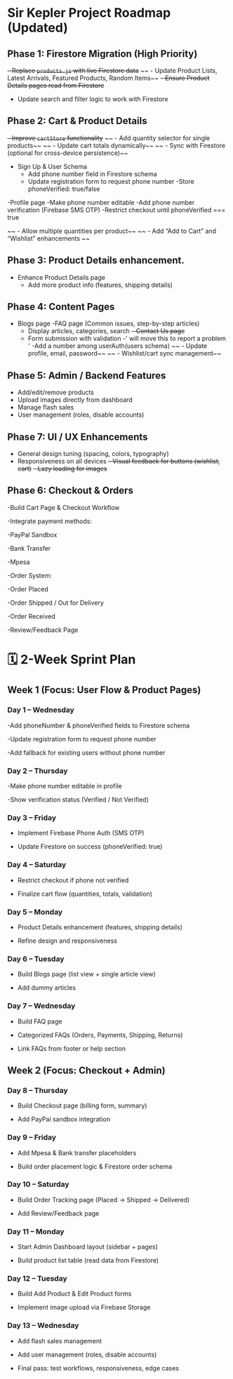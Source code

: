 # Sir Kepler Project Roadmap (Updated)

## Phase 1: Firestore Migration (High Priority)
~~- Replace `products.js` with live Firestore data~~
 ~~ - Update Product Lists, Latest Arrivals, Featured Products, Random Items~~
  ~~- Ensure Product Details pages read from Firestore~~
  - Update search and filter logic to work with Firestore

## Phase 2: Cart & Product Details
~~- Improve `cartStore` functionality~~
~~  - Add quantity selector for single products~~
 ~~ - Update cart totals dynamically~~
 ~~ - Sync with Firestore (optional for cross-device persistence)~~
 - Sign Up & User Schema
    - Add phone number field in Firestore schema
    - Update registration form to request phone number
    -Store phoneVerified: true/false

  -Profile page
    -Make phone number editable
    -Add phone number verification (Firebase SMS OTP)
    -Restrict checkout until phoneVerified === true


 ~~ - Allow multiple quantities per product~~
 ~~ - Add “Add to Cart” and “Wishlist” enhancements ~~


## Phase 3: Product Details enhancement.
- Enhance Product Details page
  - Add more product info (features, shipping details)

## Phase 4: Content Pages
- Blogs page
-FAQ page (Common issues, step-by-step articles)
  - Display articles, categories, search
~~- Contact Us page~~
  - Form submission with validation -' will move this to report a problem '
-Add a number among userAuth(users schema)
 ~~ - Update profile, email, password~~
 ~~ - Wishlist/cart sync management~~

## Phase 5: Admin / Backend Features
- Add/edit/remove products
- Upload images directly from dashboard
- Manage flash sales
- User management (roles, disable accounts)

## Phase 7: UI / UX Enhancements
- General design tuning (spacing, colors, typography)
- Responsiveness on all devices
~~- Visual feedback for buttons (wishlist, cart)~~
~~- Lazy loading for images~~
## Phase 6: Checkout & Orders
-Build Cart Page & Checkout Workflow

-Integrate payment methods:

  -PayPal Sandbox

  -Bank Transfer

  -Mpesa

  -Order System:

  -Order Placed

  -Order Shipped / Out for Delivery

  -Order Received

-Review/Feedback Page




# 🗓 2-Week Sprint Plan
## Week 1 (Focus: User Flow & Product Pages)

  ### Day 1 – Wednesday

  -Add phoneNumber & phoneVerified fields to Firestore schema

  -Update registration form to request phone number

  -Add fallback for existing users without phone number

   ### Day 2 – Thursday

 -Make phone number editable in profile

 -Show verification status (Verified / Not Verified)

  ### Day 3 – Friday

  - Implement Firebase Phone Auth (SMS OTP)

  - Update Firestore on success (phoneVerified: true)

  ### Day 4 – Saturday

  - Restrict checkout if phone not verified

  - Finalize cart flow (quantities, totals, validation)

  ### Day 5 – Monday

  - Product Details enhancement (features, shipping details)

  - Refine design and responsiveness

  ### Day 6 – Tuesday

  - Build Blogs page (list view + single article view)

  - Add dummy articles

  ### Day 7 – Wednesday

  - Build FAQ page

  - Categorized FAQs (Orders, Payments, Shipping, Returns)

  - Link FAQs from footer or help section

  ## Week 2 (Focus: Checkout + Admin)

  ### Day 8 – Thursday

  - Build Checkout page (billing form, summary)

  - Add PayPal sandbox integration

  ### Day 9 – Friday

  - Add Mpesa & Bank transfer placeholders

  - Build order placement logic & Firestore order schema

  ### Day 10 – Saturday

  - Build Order Tracking page (Placed → Shipped → Delivered)

  - Add Review/Feedback page

  ### Day 11 – Monday

  - Start Admin Dashboard layout (sidebar + pages)

  - Build product list table (read data from Firestore)

  ### Day 12 – Tuesday

  - Build Add Product & Edit Product forms

  - Implement image upload via Firebase Storage

  ### Day 13 – Wednesday

  - Add flash sales management

  - Add user management (roles, disable accounts)

  - Final pass: test workflows, responsiveness, edge cases